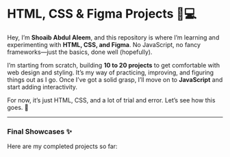 # HTML, CSS & Figma Projects 🎨💻  

Hey, I’m **Shoaib Abdul Aleem**, and this repository is where I’m learning and experimenting with **HTML, CSS, and Figma**. No JavaScript, no fancy frameworks—just the basics, done well (hopefully).  

I’m starting from scratch, building **10 to 20 projects** to get comfortable with web design and styling. It’s my way of practicing, improving, and figuring things out as I go. Once I’ve got a solid grasp, I’ll move on to **JavaScript** and start adding interactivity.  

For now, it’s just HTML, CSS, and a lot of trial and error. Let’s see how this goes. 🚀  

---  

### **Final Showcases** ✨  
Here are my completed projects so far:  

